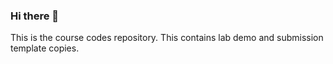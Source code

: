 ### Hi there 👋

This is the course codes repository. This contains lab demo and submission template copies.
